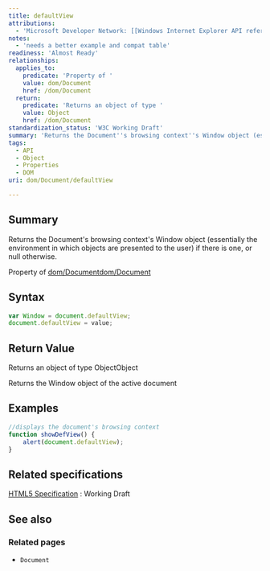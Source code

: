```yaml
---
title: defaultView
attributions:
  - 'Microsoft Developer Network: [[Windows Internet Explorer API reference](http://msdn.microsoft.com/en-us/library/ie/hh828809%28v=vs.85%29.aspx) Article]'
notes:
  - 'needs a better example and compat table'
readiness: 'Almost Ready'
relationships:
  applies_to:
    predicate: 'Property of '
    value: dom/Document
    href: /dom/Document
  return:
    predicate: 'Returns an object of type '
    value: Object
    href: /dom/Document
standardization_status: 'W3C Working Draft'
summary: 'Returns the Document''s browsing context''s Window object (essentially the environment in which objects are presented to the user) if there is one, or null otherwise.'
tags:
  - API
  - Object
  - Properties
  - DOM
uri: dom/Document/defaultView

---
```

## Summary

Returns the Document's browsing context's Window object (essentially the environment in which objects are presented to the user) if there is one, or null otherwise.

Property of [dom/Document](/dom/Document)[dom/Document](/dom/Document)

## Syntax

``` js
var Window = document.defaultView;
document.defaultView = value;
```

## Return Value

Returns an object of type ObjectObject

Returns the Window object of the active document

## Examples

``` js
//displays the document's browsing context
function showDefView() {
    alert(document.defaultView);
}
```

## Related specifications

[HTML5 Specification](http://www.w3.org/TR/html5/browsers.html#window)
:   Working Draft

## See also

### Related pages

-   `Document`
